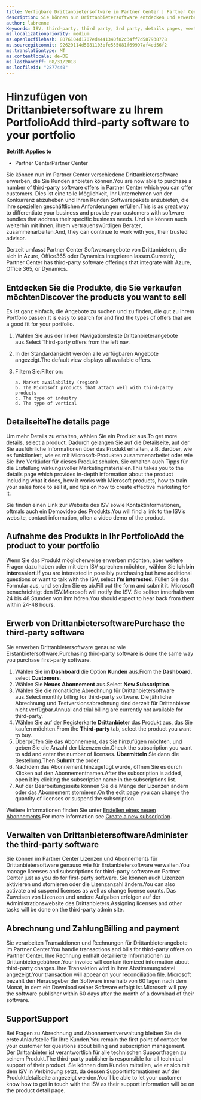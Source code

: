 ```yaml
---
title: Verfügbare Drittanbietersoftware im Partner Center | Partner Center
description: Sie können nun Drittanbietersoftware entdecken und erwerben, um diese Ihrem Portfolio hinzuzufügen, das Sie Kunden anbieten.
author: labrenne
Keywords: ISV, third-party, third party, 3rd party, details pages, vertical software, software publisher
ms.localizationpriority: medium
ms.openlocfilehash: 8076104d1707ed4441340f82c34ff7d587938778
ms.sourcegitcommit: 92629114d5081103bfe555081f69997af4ed56f2
ms.translationtype: MT
ms.contentlocale: de-DE
ms.lasthandoff: 08/31/2018
ms.locfileid: "2877440"
---
```

# <a name="add-third-party-software-to-your-portfolio"></a><span data-ttu-id="de8ab-103">Hinzufügen von Drittanbietersoftware zu Ihrem Portfolio</span><span class="sxs-lookup"><span data-stu-id="de8ab-103">Add third-party software to your portfolio</span></span>

**<span data-ttu-id="de8ab-104">Betrifft:</span><span class="sxs-lookup"><span data-stu-id="de8ab-104">Applies to</span></span>** 

- <span data-ttu-id="de8ab-105">Partner Center</span><span class="sxs-lookup"><span data-stu-id="de8ab-105">Partner Center</span></span>


<span data-ttu-id="de8ab-106">Sie können nun im Partner Center verschiedene Drittanbietersoftware erwerben, die Sie Kunden anbieten können.</span><span class="sxs-lookup"><span data-stu-id="de8ab-106">You are now able to purchase a number of third-party software offers in Partner Center which you can offer customers.</span></span> <span data-ttu-id="de8ab-107">Dies ist eine tolle Möglichkeit, Ihr Unternehmen von der Konkurrenz abzuheben und Ihren Kunden Softwarepakete anzubieten, die ihre speziellen geschäftlichen Anforderungen erfüllen.</span><span class="sxs-lookup"><span data-stu-id="de8ab-107">This is as great way to differentiate your business and provide your customers with software bundles that address their specific business needs.</span></span> <span data-ttu-id="de8ab-108">Und sie können auch weiterhin mit Ihnen, ihrem vertrauenswürdigen Berater, zusammenarbeiten.</span><span class="sxs-lookup"><span data-stu-id="de8ab-108">And, they can continue to work with you, their trusted advisor.</span></span>

<span data-ttu-id="de8ab-109">Derzeit umfasst Partner Center Softwareangebote von Drittanbietern, die sich in Azure, Office365 oder Dynamics integrieren lassen.</span><span class="sxs-lookup"><span data-stu-id="de8ab-109">Currently, Partner Center has third-party software offerings that integrate with Azure, Office 365, or Dynamics.</span></span>

## <a name="discover-the-products-you-want-to-sell"></a><span data-ttu-id="de8ab-110">Entdecken Sie die Produkte, die Sie verkaufen möchten</span><span class="sxs-lookup"><span data-stu-id="de8ab-110">Discover the products you want to sell</span></span>

<span data-ttu-id="de8ab-111">Es ist ganz einfach, die Angebote zu suchen und zu finden, die gut zu Ihrem Portfolio passen.</span><span class="sxs-lookup"><span data-stu-id="de8ab-111">It is easy to search for and find the types of offers that are a good fit for your portfolio.</span></span> 
1.  <span data-ttu-id="de8ab-112">Wählen Sie aus der linken Navigationsleiste Drittanbieterangebote aus.</span><span class="sxs-lookup"><span data-stu-id="de8ab-112">Select Third-party offers from the left nav.</span></span> 
2.  <span data-ttu-id="de8ab-113">In der Standardansicht werden alle verfügbaren Angebote angezeigt.</span><span class="sxs-lookup"><span data-stu-id="de8ab-113">The default view displays all available offers.</span></span> 
3.  <span data-ttu-id="de8ab-114">Filtern Sie:</span><span class="sxs-lookup"><span data-stu-id="de8ab-114">Filter on:</span></span>

        a. Market availability (region) 
        b. The Microsoft products that attach well with third-party products  
        c. The type of industry 
        d. The type of vertical 

## <a name="the-details-page"></a><span data-ttu-id="de8ab-115">Detailseite</span><span class="sxs-lookup"><span data-stu-id="de8ab-115">The details page</span></span>

<span data-ttu-id="de8ab-116">Um mehr Details zu erhalten, wählen Sie ein Produkt aus.</span><span class="sxs-lookup"><span data-stu-id="de8ab-116">To get more details, select a product.</span></span> <span data-ttu-id="de8ab-117">Dadurch gelangen Sie auf die Detailseite, auf der Sie ausführliche Informationen über das Produkt erhalten, z.B. darüber, wie es funktioniert, wie es mit Microsoft-Produkten zusammenarbeitet oder wie Sie Ihre Verkäufer für dieses Produkt schulen. Sie erhalten auch Tipps für die Erstellung wirkungsvoller Marketingmaterialien.</span><span class="sxs-lookup"><span data-stu-id="de8ab-117">This takes you to the details page which provides in-depth information about the product including what it does, how it works with Microsoft products, how to train your sales force to sell it, and tips on how to create effective marketing for it.</span></span> 

<span data-ttu-id="de8ab-118">Sie finden einen Link zur Website des ISV sowie Kontaktinformationen, oftmals auch ein Demovideo des Produkts.</span><span class="sxs-lookup"><span data-stu-id="de8ab-118">You will find a link to the ISV’s website, contact information, often a video demo of the product.</span></span> 

## <a name="add-the-product-to-your-portfolio"></a><span data-ttu-id="de8ab-119">Aufnahme des Produkts in Ihr Portfolio</span><span class="sxs-lookup"><span data-stu-id="de8ab-119">Add the product to your portfolio</span></span>

<span data-ttu-id="de8ab-120">Wenn Sie das Produkt möglicherweise erwerben möchten, aber weitere Fragen dazu haben oder mit dem ISV sprechen möchten, wählen Sie **Ich bin interessiert**.</span><span class="sxs-lookup"><span data-stu-id="de8ab-120">If you are interested in possibly purchasing but have additional questions or want to talk with the ISV, select **I’m interested**.</span></span> <span data-ttu-id="de8ab-121">Füllen Sie das Formular aus, und senden Sie es ab.</span><span class="sxs-lookup"><span data-stu-id="de8ab-121">Fill out the form and submit it.</span></span> <span data-ttu-id="de8ab-122">Microsoft benachrichtigt den ISV.</span><span class="sxs-lookup"><span data-stu-id="de8ab-122">Microsoft will notify the ISV.</span></span> <span data-ttu-id="de8ab-123">Sie sollten innerhalb von 24 bis 48 Stunden von ihm hören.</span><span class="sxs-lookup"><span data-stu-id="de8ab-123">You should expect to hear back from them within 24-48 hours.</span></span> 

## <a name="purchase-the-third-party-software"></a><span data-ttu-id="de8ab-124">Erwerb von Drittanbietersoftware</span><span class="sxs-lookup"><span data-stu-id="de8ab-124">Purchase the third-party software</span></span>

<span data-ttu-id="de8ab-125">Sie erwerben Drittanbietersoftware genauso wie Erstanbietersoftware.</span><span class="sxs-lookup"><span data-stu-id="de8ab-125">Purchasing third-party software is done the same way you purchase first-party software.</span></span> 

1.  <span data-ttu-id="de8ab-126">Wählen Sie im **Dashboard** die Option **Kunden** aus.</span><span class="sxs-lookup"><span data-stu-id="de8ab-126">From the **Dashboard**, select **Customers**.</span></span>
2.  <span data-ttu-id="de8ab-127">Wählen Sie **Neues Abonnement** aus.</span><span class="sxs-lookup"><span data-stu-id="de8ab-127">Select **New Subscription**.</span></span>
3.  <span data-ttu-id="de8ab-128">Wählen Sie die monatliche Abrechnung für Drittanbietersoftware aus.</span><span class="sxs-lookup"><span data-stu-id="de8ab-128">Select monthly billing for third-party software.</span></span> <span data-ttu-id="de8ab-129">Die jährliche Abrechnung und Testversionsabrechnung sind derzeit für Drittanbieter nicht verfügbar.</span><span class="sxs-lookup"><span data-stu-id="de8ab-129">Annual and trial billing are currently not available for third-party.</span></span>
4.  <span data-ttu-id="de8ab-130">Wählen Sie auf der Registerkarte **Drittanbieter** das Produkt aus, das Sie kaufen möchten.</span><span class="sxs-lookup"><span data-stu-id="de8ab-130">From the **Third-party** tab, select the product you want to buy.</span></span>
5.  <span data-ttu-id="de8ab-131">Überprüfen Sie das Abonnement, das Sie hinzufügen möchten, und geben Sie die Anzahl der Lizenzen ein.</span><span class="sxs-lookup"><span data-stu-id="de8ab-131">Check the subscription you want to add and enter the number of licenses.</span></span> <span data-ttu-id="de8ab-132">**Übermitteln** Sie dann die Bestellung.</span><span class="sxs-lookup"><span data-stu-id="de8ab-132">Then **Submit** the order.</span></span>
6.  <span data-ttu-id="de8ab-133">Nachdem das Abonnement hinzugefügt wurde, öffnen Sie es durch Klicken auf den Abonnementnamen.</span><span class="sxs-lookup"><span data-stu-id="de8ab-133">After the subscription is added, open it by clicking the subscription name in the subscriptions list.</span></span> 
7.  <span data-ttu-id="de8ab-134">Auf der Bearbeitungsseite können Sie die Menge der Lizenzen ändern oder das Abonnement stornieren.</span><span class="sxs-lookup"><span data-stu-id="de8ab-134">On the edit page you can change the quantity of licenses or suspend the subscription.</span></span>

<span data-ttu-id="de8ab-135">Weitere Informationen finden Sie unter [Erstellen eines neuen Abonnements](create-a-new-subscription.md).</span><span class="sxs-lookup"><span data-stu-id="de8ab-135">For more information see [Create a new subscription](create-a-new-subscription.md).</span></span>

## <a name="administer-the-third-party-software"></a><span data-ttu-id="de8ab-136">Verwalten von Drittanbietersoftware</span><span class="sxs-lookup"><span data-stu-id="de8ab-136">Administer the third-party software</span></span>

<span data-ttu-id="de8ab-137">Sie können im Partner Center Lizenzen und Abonnements für Drittanbietersoftware genauso wie für Erstanbietersoftware verwalten.</span><span class="sxs-lookup"><span data-stu-id="de8ab-137">You manage licenses and subscriptions for third-party software on Partner Center just as you do for first-party software.</span></span> <span data-ttu-id="de8ab-138">Sie können auch Lizenzen aktivieren und stornieren oder die Lizenzanzahl ändern.</span><span class="sxs-lookup"><span data-stu-id="de8ab-138">You can also activate and suspend licenses as well as change license counts.</span></span> <span data-ttu-id="de8ab-139">Das Zuweisen von Lizenzen und andere Aufgaben erfolgen auf der Administrationswebsite des Drittanbieters.</span><span class="sxs-lookup"><span data-stu-id="de8ab-139">Assigning licenses and other tasks will be done on the third-party admin site.</span></span>

## <a name="billing-and-payment"></a><span data-ttu-id="de8ab-140">Abrechnung und Zahlung</span><span class="sxs-lookup"><span data-stu-id="de8ab-140">Billing and payment</span></span>

<span data-ttu-id="de8ab-141">Sie verarbeiten Transaktionen und Rechnungen für Drittanbieterangebote im Partner Center.</span><span class="sxs-lookup"><span data-stu-id="de8ab-141">You handle transactions and bills for third-party offers on Partner Center.</span></span> <span data-ttu-id="de8ab-142">Ihre Rechnung enthält detaillierte Informationen zu Drittanbietergebühren.</span><span class="sxs-lookup"><span data-stu-id="de8ab-142">Your invoice will contain itemized information about third-party charges.</span></span> <span data-ttu-id="de8ab-143">Ihre Transaktion wird in Ihrer Abstimmungsdatei angezeigt.</span><span class="sxs-lookup"><span data-stu-id="de8ab-143">Your transaction will appear on your reconciliation file.</span></span> <span data-ttu-id="de8ab-144">Microsoft bezahlt den Herausgeber der Software innerhalb von 60Tagen nach dem Monat, in dem ein Download seiner Software erfolgt ist.</span><span class="sxs-lookup"><span data-stu-id="de8ab-144">Microsoft will pay the software publisher within 60 days after the month of a download of their software.</span></span> 

## <a name="support"></a><span data-ttu-id="de8ab-145">Support</span><span class="sxs-lookup"><span data-stu-id="de8ab-145">Support</span></span>

<span data-ttu-id="de8ab-146">Bei Fragen zu Abrechnung und Abonnementverwaltung bleiben Sie die erste Anlaufstelle für Ihre Kunden.</span><span class="sxs-lookup"><span data-stu-id="de8ab-146">You remain the first point of contact for your customer for questions about billing and subscription management.</span></span> <span data-ttu-id="de8ab-147">Der Drittanbieter ist verantwortlich für alle technischen Supportfragen zu seinem Produkt.</span><span class="sxs-lookup"><span data-stu-id="de8ab-147">The third-party publisher is responsible for all technical support of their product.</span></span> <span data-ttu-id="de8ab-148">Sie können dem Kunden mitteilen, wie er sich mit dem ISV in Verbindung setzt, da dessen Supportinformationen auf der Produktdetailseite angezeigt werden.</span><span class="sxs-lookup"><span data-stu-id="de8ab-148">You’ll be able to let your customer know how to get in touch with the ISV as their support information will be on the product detail page.</span></span>

